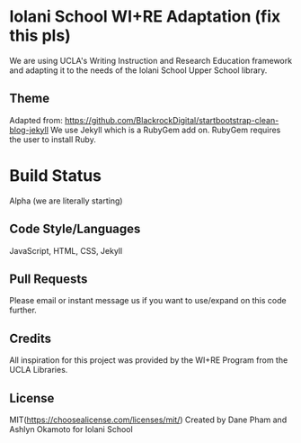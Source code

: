 # Iolani School WI+RE Adaptation (fix this pls)
We are using UCLA's Writing Instruction and Research Education framework and adapting it to the needs of the Iolani School Upper School library.

## Theme
Adapted from: https://github.com/BlackrockDigital/startbootstrap-clean-blog-jekyll
We use Jekyll which is a RubyGem add on. RubyGem requires the user to install Ruby.

# Build Status
Alpha (we are literally starting)

## Code Style/Languages
JavaScript, HTML, CSS, Jekyll

## Pull Requests
Please email or instant message us if you want to use/expand on this code further. 

## Credits
All inspiration for this project was provided by the WI+RE Program from the UCLA Libraries.

## License
MIT(https://choosealicense.com/licenses/mit/)
Created by Dane Pham and Ashlyn Okamoto for Iolani School


